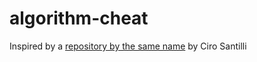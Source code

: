 # algorithm-cheat
Inspired by a [repository by the same name](https://github.com/cirosantilli/algorithm-cheat) by Ciro Santilli
